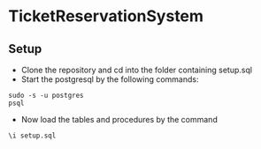 # TicketReservationSystem

## Setup

- Clone the repository and cd into the folder containing setup.sql
- Start the postgresql by the following commands:
```
sudo -s -u postgres
psql
```
- Now load the tables and procedures by the command
```
\i setup.sql
```